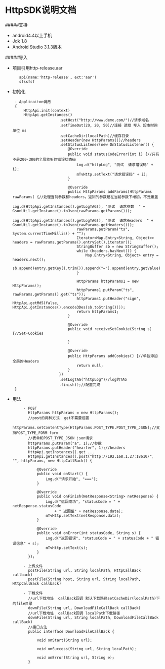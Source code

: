 HttpSDK说明文档
===============
#####支持
 - android4.4以上手机
 - Jdk 1.8
 - Android Studio 3.1.3版本

#####导入
 - 项目引用http-release.aar
     
      
      
          api(name:'http-release', ext:'aar')
          sfssfsf
    
 - 初始化
    
        - Applicaiton调用
        {
            HttpApi.init(context)
            HttpApi.getInstances()
                            .setHost("http://www.demo.com/")//请求域名
                            .setTimeOut(20, 20, 50)//连接 读取 写入 超市时间 单位 ms
                            .setCacheDir(localPath)//缓存目录
                            .setHeader(new HttpParams())//headers
                            .setStatusListener(new OnStatusListener() {
                                @Override
                                public void statusCodeError(int i) {//只有不是200-300的全局监听的错误状态码
                                    Log.d("httpLog", "测试  请求错误码" + i);
                                    mTvHttp.setText("请求错误码" + i);
                                }
            
                                @Override
                                public HttpParams addParams(HttpParams rawParams) {//处理当前参数和headers，返回的参数是在当前参数下增加，不是覆盖
                                    Log.d(HttpApi.getInstances().getLogTAG(), "测试  请求参数  " + GsonUtil.getInstance().toJson(rawParams.getParams()));
                                    Log.d(HttpApi.getInstances().getLogTAG(), "测试  请求Headers  " + GsonUtil.getInstance().toJson(rawParams.getHeaders()));
                                    rawParams.putParam("ts", System.currentTimeMillis() + "");
                                    Iterator<Map.Entry<String, Object>> headers = rawParams.getParams().entrySet().iterator();
                                    StringBuffer sb = new StringBuffer();
                                    while (headers.hasNext()) {
                                        Map.Entry<String, Object> entry = headers.next();
                                        sb.append(entry.getKey().trim()).append("=").append(entry.getValue().toString());
                                    }
            
                                    HttpParams httpParams1 = new HttpParams();
                                    httpParams1.putParam("ts", rawParams.getParams().get("ts"));
                                    httpParams1.putHeader("sign", HttpApi.getMd5(false, HttpApi.getInstances().encode3Des(sb.toString())));
                                    return httpParams1;
                                }
            
                                @Override
                                public void receiveSetCookie(String s) {//Set-Cookies
            
                                }
            
                                @Override
                                public HttpParams addCookies() {//单独添加全局的Headers
                                    return null;
                                }
                            })
                            .setLogTAG("httpLog")//log的TAG
                            .finish();//配置完成
        }
        
 - 用法
 
            - POST
              HttpParams httpParams = new HttpParams();
              //post的两种方式  get不需要设置
              httpParams.setContentType(HttpParams.POST_TYPE.POST_TYPE_JSON);//支持POST_TYPE_FORM form
              //表单和POST_TYPE_JSON json请求
              httpParams.putParam("a", 1);//参数
              httpParams.putHeader("hearfer", 1);//headers      
              HttpApi.getInstances().get ... 
              HttpApi.getInstances().post("http://192.168.1.27:18610/", "", httpParams, new HttpCallBack() {
              
                  @Override
                  public void onStart() {
                      Log.d("请求开始", "===");
                  }
              
                  @Override
                  public void onFinish(NetResponse<String> netResponse) {
                      Log.d("返回成功", "statusCode = " + netResponse.statusCode 
                          + " 返回值" + netResponse.data);
                      mTvHttp.setText(netResponse.data);
                  }
              
                  @Override
                  public void onError(int statusCode, String s) {
                      Log.d("返回错误", "statusCode = " + statusCode + " 错误信息" + s);
                      mTvHttp.setText(s);
                  }
              });
                              
            - 上传文件
              postFile(String url, String localPath, HttpCallBack callback)
              postFile(String host, String url, String localPath, HttpCallBack callback)            
                 
            - 下载文件
              //url下载地址  callBack回调 默认下载路径setCacheDir(localPath)下的file目录
              downFile(String url, DownloadFileCallBack callBack)
              //url下载地址  callBack回调 localPath下载路径
              downFile(String url, String localPath, DownloadFileCallBack callBack)
              //接口方法
              public interface DownloadFileCallBack {
            
                  void onStart(String url);
            
                  void onSuccess(String url, String localPath);
            
                  void onError(String url, String e);
              }
 